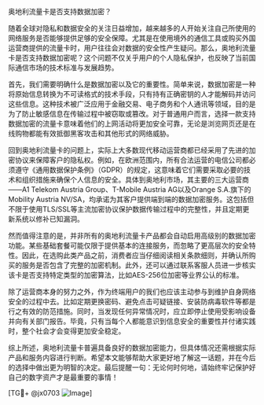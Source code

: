 奥地利流量卡是否支持数据加密？

随着全球对隐私和数据安全的关注日益增加，越来越多的人开始关注自己所使用的网络服务是否能够提供足够的安全保障。尤其是在使用境外的通信工具或购买外国运营商提供的流量卡时，用户往往会对数据的安全性产生疑问。那么，奥地利流量卡是否支持数据加密呢？这个问题不仅关乎用户的个人隐私保护，也反映了当前国际通信市场的技术标准与发展趋势。

首先，我们需要明确什么是数据加密以及它的重要性。简单来说，数据加密是一种将原始信息转换为不可读格式的技术手段，只有持有正确密钥的人才能解码并访问这些信息。这种技术被广泛应用于金融交易、电子商务和个人通讯等领域，目的是为了防止敏感信息在传输过程中被窃取或篡改。对于普通用户而言，选择一款支持数据加密的流量卡意味着他们的上网活动将更加安全可靠，无论是浏览网页还是在线购物都能有效抵御黑客攻击和其他形式的网络威胁。

回到奥地利流量卡的问题上，实际上大多数现代移动运营商都已经采用了先进的加密协议来保障客户的隐私权。例如，在欧洲范围内，所有合法运营的电信公司都必须遵守《通用数据保护条例》（GDPR）的规定，这意味着它们需要采取必要的技术和组织措施来确保个人信息的安全。具体到奥地利市场，其主要的三大运营商——A1 Telekom Austria Group、T-Mobile Austria AG以及Orange S.A.旗下的Mobility Austria NV/SA，均承诺为其客户提供端到端的数据加密服务。这包括但不限于使用TLS/SSL等主流加密协议保护数据传输过程中的完整性，并且定期更新系统以修补已知漏洞。

然而值得注意的是，并非所有的奥地利流量卡产品都会自动启用高级别的数据加密功能。某些基础套餐可能仅限于提供基本的连接服务，而忽略了更高层次的安全特性。因此，在选购此类产品之前，消费者应当仔细阅读相关条款细则，并确认所购买的服务是否包含了完整的加密机制。此外，还可以通过联系客服人员进一步核实该卡是否支持特定类型的加密算法，比如AES-256位加密等业界公认的标准。

除了运营商本身的努力之外，作为终端用户的我们也应该主动参与到维护自身网络安全的过程中去。比如定期更换密码、避免点击可疑链接、安装防病毒软件等都是行之有效的防范措施。同时，当发现任何异常情况时，应立即停止使用受影响设备并向有关部门报告。毕竟，只有当每个人都能意识到信息安全的重要性并付诸实践时，整个社会才会变得更加安全稳定。

综上所述，奥地利流量卡普遍具备良好的数据加密能力，但具体情况还需根据实际产品和服务内容进行判断。希望本文能够帮助大家更好地了解这一话题，并在今后的选择中做出更为明智的决定。最后提醒一句：无论何时何地，请始终牢记保护好自己的数字资产才是最重要的事情！

[TG💪+ @jx0703 ![Image](https://github.com/user-attachments/assets/dbca1d08-cadb-493c-b0ec-ad6f7a83f270)]